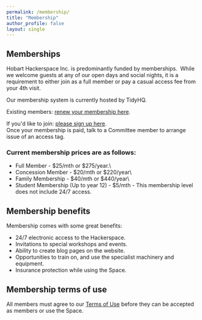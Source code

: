 ```yaml
---
permalink: /membership/
title: "Membership"
author_profile: false
layout: single
---
```


## Memberships
Hobart Hackerspace Inc. is predominantly funded by memberships.  While
we welcome guests at any of our open days and social nights, it is a
requirement to either join as a full member or pay a casual access fee
from your 4th visit.

Our membership system is currently hosted by TidyHQ.

Existing members: [renew your membership here](https://hobarthackerspace.tidyhq.com/users/sign_in).

If you'd like to join: [please sign up here](https://hobarthackerspace.tidyhq.com/public/membership_levels).\
Once your membership is paid, talk to a Committee member to arrange issue of an access tag.


### Current membership prices are as follows: ###

-  Full Member - \$25/mth or \$275/year.\
-  Concession Member - \$20/mth or \$220/year\
-  Family Membership - \$40/mth or \$440/year\
-  Student Membership (Up to year 12) - \$5/mth - This membership level
does not include 24/7 access.

## Membership benefits
Membership comes with some great benefits:

-   24/7 electronic access to the Hackerspace.
-   Invitations to special workshops and events.
-   Ability to create blog pages on the website.
-   Opportunities to train on, and use the specialist machinery and equipment.
-   Insurance protection while using the Space.

## Membership terms of use
All members must agree to our [Terms of Use](/terms_of_use/) before they can be accepted as members or use the Space.

